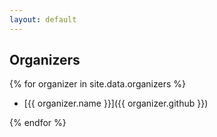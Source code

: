 ```yaml
---
layout: default
---
```


## Organizers

{% for organizer in site.data.organizers %}

- [{{ organizer.name }}]({{ organizer.github }})

{% endfor %}
